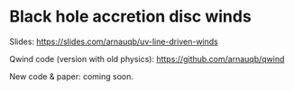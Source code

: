 # Black hole accretion disc winds

Slides: https://slides.com/arnauqb/uv-line-driven-winds

Qwind code (version with old physics): https://github.com/arnauqb/qwind

New code & paper: coming soon.

